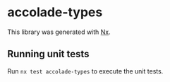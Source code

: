 # accolade-types

This library was generated with [Nx](https://nx.dev).

## Running unit tests

Run `nx test accolade-types` to execute the unit tests.
